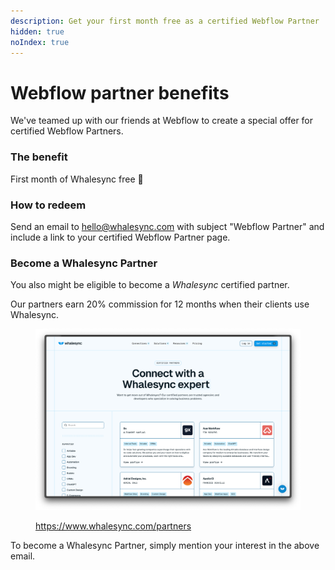 ```yaml
---
description: Get your first month free as a certified Webflow Partner
hidden: true
noIndex: true
---
```


# Webflow partner benefits

We've teamed up with our friends at Webflow to create a special offer for certified Webflow Partners.

### The benefit

First month of Whalesync free :tada:

### How to redeem

Send an email to [hello@whalesync.com](mailto:hello@whalesync.com) with subject "Webflow Partner" and include a link to your certified Webflow Partner page.

### Become a Whalesync Partner

You also might be eligible to become a _Whalesync_ certified partner.

Our partners earn 20% commission for 12 months when their clients use Whalesync.

<figure><img src="../../.gitbook/assets/certified (1).png" alt=""><figcaption><p><a href="https://www.whalesync.com/partners">https://www.whalesync.com/partners</a></p></figcaption></figure>

To become a Whalesync Partner, simply mention your interest in the above email.

